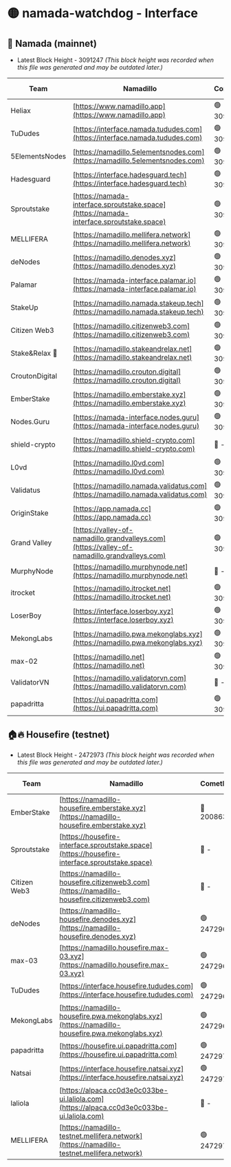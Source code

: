 # 🟡 namada-watchdog - Interface

## 🚀 Namada (mainnet)
- Latest Block Height - 3091247 *(This block height was recorded when this file was generated and may be outdated later.)*

| Team | Namadillo | CometBFT | Indexer | MASP Indexer |
|-|-|-|-|-|
| Heliax | [https://www.namadillo.app](https://www.namadillo.app) | 🟢 3091224 | 🟢 3091224 | 🟢 3091224 |
| TuDudes | [https://interface.namada.tududes.com](https://interface.namada.tududes.com) | 🟢 3091225 | 🟢 3091225 | 🟢 3091225 |
| 5ElementsNodes | [https://namadillo.5elementsnodes.com](https://namadillo.5elementsnodes.com) | 🟢 3091225 | 🟢 3091225 | 🟢 3091225 |
| Hadesguard | [https://interface.hadesguard.tech](https://interface.hadesguard.tech) | 🟢 3091226 | 🟢 3091226 | 🟢 3091226 |
| Sproutstake | [https://namada-interface.sproutstake.space](https://namada-interface.sproutstake.space) | 🟢 3091227 | 🟢 3091227 | 🟢 3091227 |
| MELLIFERA | [https://namadillo.mellifera.network](https://namadillo.mellifera.network) | 🟢 3091228 | 🟢 3091228 | 🟢 3091228 |
| deNodes | [https://namadillo.denodes.xyz](https://namadillo.denodes.xyz) | 🟢 3091229 | 🟢 3091229 | 🟢 3091229 |
| Palamar | [https://namada-interface.palamar.io](https://namada-interface.palamar.io) | 🟢 3091230 | 🟢 3091230 | 🟢 3091230 |
| StakeUp | [https://namadillo.namada.stakeup.tech](https://namadillo.namada.stakeup.tech) | 🟢 3091231 | 🟢 3091231 | 🟢 3091230 |
| Citizen Web3 | [https://namadillo.citizenweb3.com](https://namadillo.citizenweb3.com) | 🟢 3091231 | 🟢 3091231 | 🟢 3091232 |
| Stake&Relax 🦥 | [https://namadillo.stakeandrelax.net](https://namadillo.stakeandrelax.net) | 🟢 3091232 | 🟢 3091232 | 🟢 3091232 |
| CroutonDigital | [https://namadillo.crouton.digital](https://namadillo.crouton.digital) | 🟢 3091233 | 🟢 3091233 | 🟢 3091233 |
| EmberStake | [https://namadillo.emberstake.xyz](https://namadillo.emberstake.xyz) | 🟢 3091234 | 🟢 3091234 | 🟢 3091234 |
| Nodes.Guru | [https://namada-interface.nodes.guru](https://namada-interface.nodes.guru) | 🟢 3091234 | 🟢 3091234 | 🟢 3091234 |
| shield-crypto | [https://namadillo.shield-crypto.com](https://namadillo.shield-crypto.com) | 🔴 - | 🟡 3091044 | 🟡 3091044 |
| L0vd | [https://namadillo.l0vd.com](https://namadillo.l0vd.com) | 🟢 3091238 | 🟢 3091237 | 🟢 3091238 |
| Validatus | [https://namadillo.namada.validatus.com](https://namadillo.namada.validatus.com) | 🟢 3091239 | 🟢 3091239 | 🟢 3091238 |
| OriginStake | [https://app.namada.cc](https://app.namada.cc) | 🟢 3091239 | 🟢 3091239 | 🟢 3091239 |
| Grand Valley | [https://valley-of-namadillo.grandvalleys.com](https://valley-of-namadillo.grandvalleys.com) | 🟢 3091240 | 🟢 3091239 | 🟢 3091240 |
| MurphyNode | [https://namadillo.murphynode.net](https://namadillo.murphynode.net) | 🔴 - | 🔴 - | 🔴 - |
| itrocket | [https://namadillo.itrocket.net](https://namadillo.itrocket.net) | 🟢 3091242 | 🟢 3091242 | 🟢 3091243 |
| LoserBoy | [https://interface.loserboy.xyz](https://interface.loserboy.xyz) | 🟢 3091243 | 🟢 3091243 | 🟢 3091243 |
| MekongLabs | [https://namadillo.pwa.mekonglabs.xyz](https://namadillo.pwa.mekonglabs.xyz) | 🟢 3091244 | 🟢 3091244 | 🟢 3091243 |
| max-02 | [https://namadillo.net](https://namadillo.net) | 🟢 3091245 | 🟢 3091245 | 🟢 3091245 |
| ValidatorVN | [https://namadillo.validatorvn.com](https://namadillo.validatorvn.com) | 🔴 - | 🔴 - | 🔴 - |
| papadritta | [https://ui.papadritta.com](https://ui.papadritta.com) | 🟢 3091247 | 🟢 3091247 | 🟢 3091247 |

## 🏠🔥 Housefire (testnet)
- Latest Block Height - 2472973 *(This block height was recorded when this file was generated and may be outdated later.)*

| Team | Namadillo | CometBFT | Indexer | MASP Indexer |
|-|-|-|-|-|
| EmberStake | [https://namadillo-housefire.emberstake.xyz](https://namadillo-housefire.emberstake.xyz) | 🔴 2008636 | 🔴 - | 🔴 - |
| Sproutstake | [https://housefire-interface.sproutstake.space](https://housefire-interface.sproutstake.space) | 🔴 - | 🔴 - | 🔴 - |
| Citizen Web3 | [https://namadillo-housefire.citizenweb3.com](https://namadillo-housefire.citizenweb3.com) | 🔴 - | 🔴 - | 🔴 - |
| deNodes | [https://namadillo-housefire.denodes.xyz](https://namadillo-housefire.denodes.xyz) | 🟢 2472967 | 🟢 2472967 | 🟢 2472968 |
| max-03 | [https://namadillo.housefire.max-03.xyz](https://namadillo.housefire.max-03.xyz) | 🟢 2472968 | 🔴 2167206 | 🟢 2472968 |
| TuDudes | [https://interface.housefire.tududes.com](https://interface.housefire.tududes.com) | 🟢 2472969 | 🟢 2472969 | 🟢 2472969 |
| MekongLabs | [https://namadillo-housefire.pwa.mekonglabs.xyz](https://namadillo-housefire.pwa.mekonglabs.xyz) | 🟢 2472969 | 🟢 2472969 | 🟢 2472969 |
| papadritta | [https://housefire.ui.papadritta.com](https://housefire.ui.papadritta.com) | 🟢 2472971 | 🟢 2472971 | 🟢 2472971 |
| Natsai | [https://interface.housefire.natsai.xyz](https://interface.housefire.natsai.xyz) | 🟢 2472971 | 🟢 2472971 | 🟢 2472971 |
| laliola | [https://alpaca.cc0d3e0c033be-ui.laliola.com](https://alpaca.cc0d3e0c033be-ui.laliola.com) | 🔴 - | 🔴 - | 🔴 - |
| MELLIFERA | [https://namadillo-testnet.mellifera.network](https://namadillo-testnet.mellifera.network) | 🟢 2472973 | 🟢 2472973 | 🟢 2472973 |

